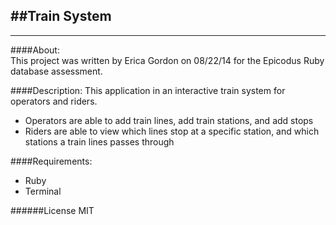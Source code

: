 ##Train System
---
---
####About:   
This project was written by Erica Gordon on 08/22/14 for the Epicodus Ruby database assessment.

####Description:
This application in an interactive train system for operators and riders.

* Operators are able to add train lines, add train stations, and add stops
* Riders are able to view which lines stop at a specific station, and which stations a train lines passes through



####Requirements:
* Ruby 
* Terminal

######License
MIT